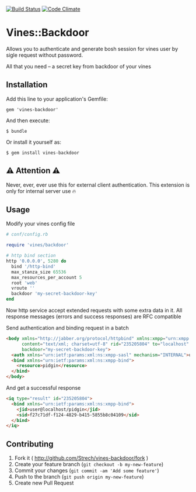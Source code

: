 [![Build Status](https://travis-ci.org/Strech/vines-backdoor.png?branch=master)](https://travis-ci.org/Strech/vines-backdoor)
[![Code Climate](https://codeclimate.com/github/Strech/vines-backdoor.png)](https://codeclimate.com/github/Strech/vines-backdoor)

# Vines::Backdoor

Allows you to authenticate and generate bosh session for vines user by sigle request without password.

All that you need – a secret key from backdoor of your vines

## Installation

Add this line to your application's Gemfile:

    gem 'vines-backdoor'

And then execute:

    $ bundle

Or install it yourself as:

    $ gem install vines-backdoor

## :warning: Attention :warning:

Never, ever, ever use this for external client authentication. This extension is only for internal server use :fire:

## Usage

Modify your vines config file

```ruby
# conf/config.rb

require 'vines/backdoor'

# http bind section
http '0.0.0.0', 5280 do
  bind '/http-bind'
  max_stanza_size 65536
  max_resources_per_account 5
  root 'web'
  vroute ''
  backdoor 'my-secret-backdoor-key'
end
```

Now http service accept extended requests with some extra data in it.
All response messages (errors and success responses) are RFC compatible

Send authentication and binding request in a batch

```html
<body xmlns="http://jabber.org/protocol/httpbind" xmlns:xmpp="urn:xmpp:xbosh" xmpp:version="1.0"
	  content="text/xml; charset=utf-8" rid="235205804" to="localhost" secure="true" wait="60" hold="1"
	  backdoor="my-secret-backdoor-key">
  <auth xmlns="urn:ietf:params:xml:ns:xmpp-sasl" mechanism="INTERNAL">user@localhost</auth>
  <bind xmlns="urn:ietf:params:xml:ns:xmpp-bind">
    <resource>pidgin</resource>
  </bind>
</body>
```

And get a successful response

```html
<iq type="result" id="235205804">
  <bind xmlns="urn:ietf:params:xml:ns:xmpp-bind">
    <jid>user@localhost/pidgin</jid>
    <sid>f27c71df-f124-4829-b415-5855b8c04109</sid>
  </bind>
</iq>
```

## Contributing

1. Fork it ( http://github.com/Strech/vines-backdoor/fork )
2. Create your feature branch (`git checkout -b my-new-feature`)
3. Commit your changes (`git commit -am 'Add some feature'`)
4. Push to the branch (`git push origin my-new-feature`)
5. Create new Pull Request
